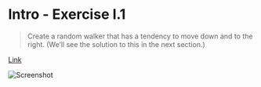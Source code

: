# Intro - Exercise I.1

> Create a random walker that has a tendency to move down and to the right. (We’ll see the solution to this in the next section.)

[Link](http://natureofcode.com/book/introduction/#intro_exercise1)

![Screenshot](preview.png)